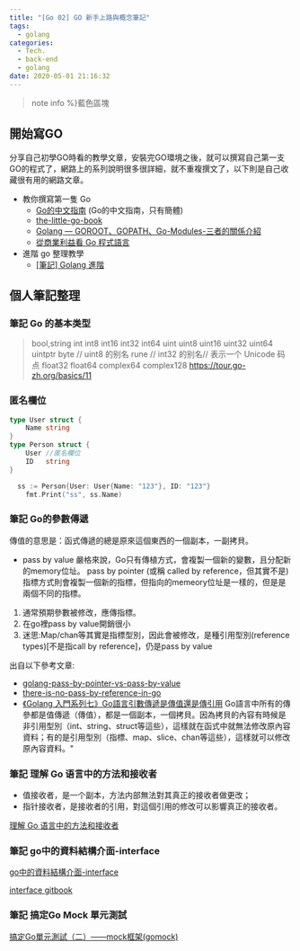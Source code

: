 ```yaml
---
title: "[Go 02] GO 新手上路與概念筆記"
tags:
  - golang
categories:
  - Tech.
  - back-end
  - golang
date: 2020-05-01 21:16:32
---
```



<!--more-->

>note info %}藍色區塊


## 開始寫GO

 分享自己初學GO時看的教學文章，安裝完GO環境之後，就可以撰寫自己第一支GO的程式了，網路上的系列說明很多很詳細，就不重複撰文了，以下則是自己收藏很有用的網路文章。

- 教你撰寫第一隻 Go
  - [Go的中文指南](https://tour.go-zh.org/list) (Go的中文指南，只有簡體)
  - [the-little-go-book](https://kevingo.github.io/the-little-go-book/ "the-little-go-book")
  - [Golang — GOROOT、GOPATH、Go-Modules-三者的關係介紹](https://medium.com/%E4%BC%81%E9%B5%9D%E4%B9%9F%E6%87%82%E7%A8%8B%E5%BC%8F%E8%A8%AD%E8%A8%88/golang-goroot-gopath-go-modules-%E4%B8%89%E8%80%85%E7%9A%84%E9%97%9C%E4%BF%82%E4%BB%8B%E7%B4%B9-d17481d7a655)
  - [從商業利益看 Go 程式語言](https://blog.wu-boy.com/2017/01/business-benefits-of-go/)
- 進階 go 整理教學
  - [[筆記] Golang 進階](https://kennyliblog.nctu.me/2019/08/20/Golang-advanced/#%E7%AD%86%E8%A8%98-Golang-%E9%80%B2%E9%9A%8E "[筆記] Golang 進階")

## 個人筆記整理

### 筆記 Go 的基本类型
>bool,string
int  int8  int16  int32  int64
uint uint8 uint16 uint32 uint64 uintptr
byte // uint8 的别名
rune // int32 的别名// 表示一个 Unicode 码点
float32 float64
complex64 complex128
https://tour.go-zh.org/basics/11

### 匿名欄位
```go
type User struct {
	Name string
}
type Person struct {
	User //匿名欄位
	ID   string
}

  ss := Person{User: User{Name: "123"}, ID: "123"}
	fmt.Print("ss", ss.Name)
```


###  筆記 Go的參數傳遞
傳值的意思是：函式傳遞的總是原來這個東西的一個副本，一副拷貝。
- pass by value
  嚴格來說，Go只有傳植方式，會複製一個新的變數，且分配新的memory位址。
pass by pointer (或稱 called by reference，但其實不是)
  指標方式則會複製一個新的指標，但指向的memeory位址是一樣的，但是是兩個不同的指標。
1. 通常預期參數被修改，應傳指標。
2. 在go裡pass by value開銷很小
3. 迷思:Map/chan等其實是指標型別，因此會被修改，是種引用型別(reference types)[不是指call by reference]，仍是pass by value

出自以下參考文章:

- [golang-pass-by-pointer-vs-pass-by-value](https://goinbigdata.com/golang-pass-by-pointer-vs-pass-by-value/)
- [there-is-no-pass-by-reference-in-go](https://dave.cheney.net/2017/04/29/there-is-no-pass-by-reference-in-go)
- [《Golang 入門系列七》Go語言引數傳遞是傳值還是傳引用](https://codertw.com/%E7%A8%8B%E5%BC%8F%E8%AA%9E%E8%A8%80/74367/)
Go語言中所有的傳參都是值傳遞（傳值），都是一個副本，一個拷貝。因為拷貝的內容有時候是非引用型別（int、string、struct等這些），這樣就在函式中就無法修改原內容資料；有的是引用型別（指標、map、slice、chan等這些），這樣就可以修改原內容資料。"


###  筆記 理解 Go 语言中的方法和接收者

- 值接收者，是一个副本，方法内部無法對其真正的接收者做更改；
- 指针接收者，是接收者的引用，對這個引用的修改可以影響真正的接收者。

[理解 Go 语言中的方法和接收者](https://segmentfault.com/a/1190000009643429)


### 筆記 go中的資料結構介面-interface

[go中的資料結構介面-interface](https://www.itread01.com/content/1574082186.html)

[interface gitbook](https://willh.gitbook.io/build-web-application-with-golang-zhtw/02.0/02.6)


### 筆記 搞定Go Mock 單元測試

[搞定Go單元測試（二）——mock框架(gomock)](https://codertw.com/%E7%A8%8B%E5%BC%8F%E8%AA%9E%E8%A8%80/695780/)

